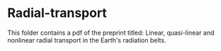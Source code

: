 # Radial-transport

This folder contains a pdf of the preprint titled: Linear, quasi-linear and nonlinear radial transport in the Earth's radiation belts. 

